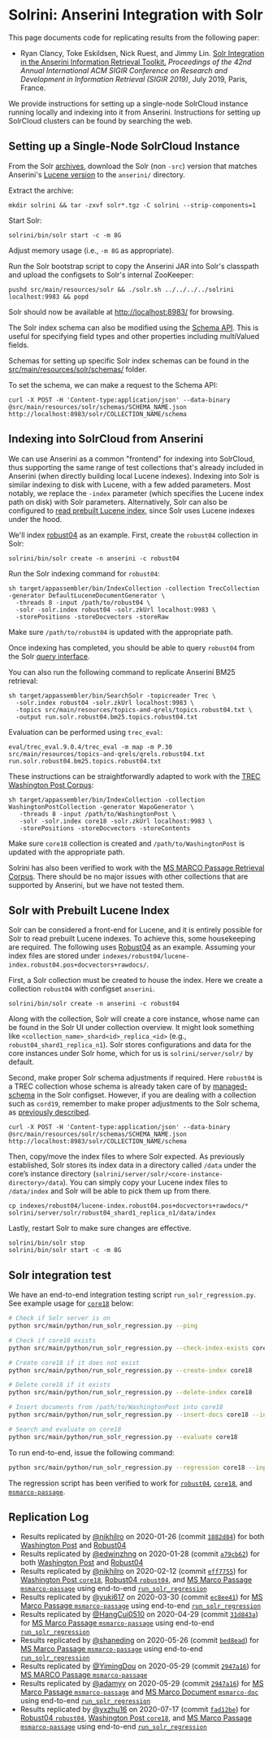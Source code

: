 # Solrini: Anserini Integration with Solr

This page documents code for replicating results from the following paper:

+ Ryan Clancy, Toke Eskildsen, Nick Ruest, and Jimmy Lin. [Solr Integration in the Anserini Information Retrieval Toolkit.](https://cs.uwaterloo.ca/~jimmylin/publications/Clancy_etal_SIGIR2019a.pdf) _Proceedings of the 42nd Annual International ACM SIGIR Conference on Research and Development in Information Retrieval (SIGIR 2019)_, July 2019, Paris, France.

We provide instructions for setting up a single-node SolrCloud instance running locally and indexing into it from Anserini.
Instructions for setting up SolrCloud clusters can be found by searching the web.

## Setting up a Single-Node SolrCloud Instance

From the Solr [archives](https://archive.apache.org/dist/lucene/solr/), download the Solr (non `-src`) version that matches Anserini's [Lucene version](https://github.com/castorini/anserini/blob/master/pom.xml#L36) to the `anserini/` directory.

Extract the archive:

```
mkdir solrini && tar -zxvf solr*.tgz -C solrini --strip-components=1
```

Start Solr:

```
solrini/bin/solr start -c -m 8G
```

Adjust memory usage (i.e., `-m 8G` as appropriate).

Run the Solr bootstrap script to copy the Anserini JAR into Solr's classpath and upload the configsets to Solr's internal ZooKeeper:

```
pushd src/main/resources/solr && ./solr.sh ../../../../solrini localhost:9983 && popd
```

Solr should now be available at [http://localhost:8983/](http://localhost:8983/) for browsing.

The Solr index schema can also be modified using the [Schema API](https://lucene.apache.org/solr/guide/8_3/schema-api.html). This is useful for specifying field types and other properties including multiValued fields.

Schemas for setting up specific Solr index schemas can be found in the [src/main/resources/solr/schemas/](../src/main/resources/solr/schemas/) folder.

To set the schema, we can make a request to the Schema API:

```
curl -X POST -H 'Content-type:application/json' --data-binary @src/main/resources/solr/schemas/SCHEMA_NAME.json http://localhost:8983/solr/COLLECTION_NAME/schema
```

## Indexing into SolrCloud from Anserini

We can use Anserini as a common "frontend" for indexing into SolrCloud, thus supporting the same range of test collections that's already included in Anserini (when directly building local Lucene indexes).
Indexing into Solr is similar indexing to disk with Lucene, with a few added parameters.
Most notably, we replace the `-index` parameter (which specifies the Lucene index path on disk) with Solr parameters.
Alternatively, Solr can also be configured to [read prebuilt Lucene index](#solr-with-prebuilt-lucene-index), since Solr uses Lucene indexes under the hood.

We'll index [robust04](regressions-robust04.md) as an example.
First, create the `robust04` collection in Solr:

```
solrini/bin/solr create -n anserini -c robust04
```

Run the Solr indexing command for `robust04`:

```
sh target/appassembler/bin/IndexCollection -collection TrecCollection -generator DefaultLuceneDocumentGenerator \
  -threads 8 -input /path/to/robust04 \
  -solr -solr.index robust04 -solr.zkUrl localhost:9983 \
  -storePositions -storeDocvectors -storeRaw
```

Make sure `/path/to/robust04` is updated with the appropriate path.

Once indexing has completed, you should be able to query `robust04` from the Solr [query interface](http://localhost:8983/solr/#/robust04/query).

You can also run the following command to replicate Anserini BM25 retrieval:

```
sh target/appassembler/bin/SearchSolr -topicreader Trec \
  -solr.index robust04 -solr.zkUrl localhost:9983 \
  -topics src/main/resources/topics-and-qrels/topics.robust04.txt \
  -output run.solr.robust04.bm25.topics.robust04.txt
```

Evaluation can be performed using `trec_eval`:

```
eval/trec_eval.9.0.4/trec_eval -m map -m P.30 src/main/resources/topics-and-qrels/qrels.robust04.txt run.solr.robust04.bm25.topics.robust04.txt
```

These instructions can be straightforwardly adapted to work with the [TREC Washington Post Corpus](regressions-core18.md):

```
sh target/appassembler/bin/IndexCollection -collection WashingtonPostCollection -generator WapoGenerator \
   -threads 8 -input /path/to/WashingtonPost \
   -solr -solr.index core18 -solr.zkUrl localhost:9983 \
   -storePositions -storeDocvectors -storeContents
```

Make sure `core18` collection is created and `/path/to/WashingtonPost` is updated with the appropriate path.

Solrini has also been verified to work with the [MS MARCO Passage Retrieval Corpus](experiments-msmarco-passage.md).
There should be no major issues with other collections that are supported by Anserini, but we have not tested them.

## Solr with Prebuilt Lucene Index

Solr can be considered a front-end for Lucene, and it is entirely possible for Solr to read prebuilt Lucene indexes. 
To achieve this, some housekeeping are required.
The following uses [Robust04](regressions-robust04.md) as an example. 
Assuming your index files are stored under `indexes/robust04/lucene-index.robust04.pos+docvectors+rawdocs/`.

First, a Solr collection must be created to house the index.
Here we create a collection `robust04` with configset `anserini`.

```
solrini/bin/solr create -n anserini -c robust04
```

Along with the collection, Solr will create a core instance, whose name can be found in the Solr UI under collection overview.
It might look something like `<collection_name>_shard<id>_replica_<id>` (e.g., `robust04_shard1_replica_n1`).
Solr stores configurations and data for the core instances under Solr home, which for us is `solrini/server/solr/` by default.

Second, make proper Solr schema adjustments if required.
Here `robust04` is a TREC collection whose schema is already taken care of by [managed-schema](https://github.com/castorini/anserini/blob/master/src/main/resources/solr/anserini/conf/managed-schema) in the Solr configset.
However, if you are dealing with a collection such as `cord19`, remember to make proper adjustments to the Solr schema, as [previously described](#setting-up-a-single-node-solrcloud-instance).

```
curl -X POST -H 'Content-type:application/json' --data-binary @src/main/resources/solr/schemas/SCHEMA_NAME.json http://localhost:8983/solr/COLLECTION_NAME/schema
```

Then, copy/move the index files to where Solr expected.
As previously established, Solr stores its index data in a directory called `/data` under the core’s instance directory (`solrini/server/solr/<core-instance-directory>/data`).
You can simply copy your Lucene index files to `/data/index` and Solr will be able to pick them up from there.

```
cp indexes/robust04/lucene-index.robust04.pos+docvectors+rawdocs/* solrini/server/solr/robust04_shard1_replica_n1/data/index
```

Lastly, restart Solr to make sure changes are effective.

```
solrini/bin/solr stop
solrini/bin/solr start -c -m 8G
```

## Solr integration test

We have an end-to-end integration testing script `run_solr_regression.py`.
See example usage for [`core18`](regressions-core18.md) below:

```bash
# Check if Solr server is on
python src/main/python/run_solr_regression.py --ping

# Check if core18 exists
python src/main/python/run_solr_regression.py --check-index-exists core18

# Create core18 if it does not exist
python src/main/python/run_solr_regression.py --create-index core18

# Delete core18 if it exists
python src/main/python/run_solr_regression.py --delete-index core18

# Insert documents from /path/to/WashingtonPost into core18
python src/main/python/run_solr_regression.py --insert-docs core18 --input /path/to/WashingtonPost

# Search and evaluate on core18
python src/main/python/run_solr_regression.py --evaluate core18
```

To run end-to-end, issue the following command:

```bash
python src/main/python/run_solr_regression.py --regression core18 --input /path/to/WashingtonPost
```

The regression script has been verified to work for [`robust04`](regressions-robust04.md), [`core18`](regressions-core18.md), and [`msmarco-passage`](experiments-msmarco-passage.md).

## Replication Log

+ Results replicated by [@nikhilro](https://github.com/nikhilro) on 2020-01-26 (commit [`1882d84`](https://github.com/castorini/anserini/commit/1882d84236b13cd4673d2d8fa91003438eea2d82)) for both [Washington Post](regressions-core18.md) and [Robust04](regressions-robust04.md)
+ Results replicated by [@edwinzhng](https://github.com/edwinzhng) on 2020-01-28 (commit [`a79cb62`](https://github.com/castorini/anserini/commit/a79cb62a57a059113a6c3b1523b582b89dccf0a1)) for both [Washington Post](regressions-core18.md) and [Robust04](regressions-robust04.md)
+ Results replicated by [@nikhilro](https://github.com/nikhilro) on 2020-02-12 (commit [`eff7755`](https://github.com/castorini/anserini/commit/eff7755a611bd20ee1d63ac0167f5c8f38cd3074)) for [Washington Post `core18`](regressions-core18.md), [Robust04 `robust04`](regressions-robust04.md), and [MS Marco Passage `msmarco-passage`](regressions-msmarco-passage.md) using end-to-end [`run_solr_regression`](../src/main/python/run_solr_regression.py)
+ Results replicated by [@yuki617](https://github.com/yuki617) on 2020-03-30 (commit [`ec8ee41`](https://github.com/castorini/anserini/commit/ec8ee4145edf6db767cb86fa0d244d17e652eb2e)) for [MS Marco Passage `msmarco-passage`](regressions-msmarco-passage.md) using end-to-end [`run_solr_regression`](../src/main/python/run_solr_regression.py)
+ Results replicated by [@HangCui0510](https://github.com/HangCui0510) on 2020-04-29 (commit [`31d843a`](https://github.com/castorini/anserini/commit/31d843a6073bfd7eff7e326f543e3f11845df7fa)) for [MS Marco Passage `msmarco-passage`](regressions-msmarco-passage.md) using end-to-end [`run_solr_regression`](../src/main/python/run_solr_regression.py)
+ Results replicated by [@shaneding](https://github.com/shaneding) on 2020-05-26 (commit [`bed8ead`](https://github.com/castorini/anserini/commit/bed8eadad5f2ba859a2ddd2801db4aaeb3c81485)) for [MS Marco Passage `msmarco-passage`](regressions-msmarco-passage.md) using end-to-end [`run_solr_regression`](../src/main/python/run_solr_regression.py)
+ Results replicated by [@YimingDou](https://github.com/YimingDou) on 2020-05-29 (commit [`2947a16`](https://github.com/castorini/anserini/commit/2947a1622efae35637b83e321aba8e6fccd43489)) for [MS MARCO Passage `msmarco-passage`](regressions-msmarco-passage.md)
+ Results replicated by [@adamyy](https://github.com/adamyy) on 2020-05-29 (commit [`2947a16`](https://github.com/castorini/anserini/commit/2947a1622efae35637b83e321aba8e6fccd43489)) for [MS Marco Passage `msmarco-passage`](regressions-msmarco-passage.md) and [MS Marco Document `msmarco-doc`](regressions-msmarco-doc.md) using end-to-end [`run_solr_regression`](../src/main/python/run_solr_regression.py)
+ Results replicated by [@yxzhu16](https://github.com/yxzhu16) on 2020-07-17 (commit [`fad12be`](https://github.com/castorini/anserini/commit/fad12be2e37a075100707c3a674eb67bc0aa57ef)) for [Robust04 `robust04`](regressions-robust04.md), [Washington Post `core18`](regressions-core18.md), and [MS Marco Passage `msmarco-passage`](regressions-msmarco-passage.md) using end-to-end [`run_solr_regression`](../src/main/python/run_solr_regression.py)